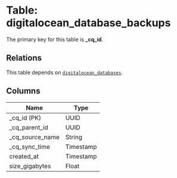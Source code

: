 # Table: digitalocean_database_backups



The primary key for this table is **_cq_id**.

## Relations
This table depends on [`digitalocean_databases`](digitalocean_databases.md).

## Columns
| Name          | Type          |
| ------------- | ------------- |
|_cq_id (PK)|UUID|
|_cq_parent_id|UUID|
|_cq_source_name|String|
|_cq_sync_time|Timestamp|
|created_at|Timestamp|
|size_gigabytes|Float|
